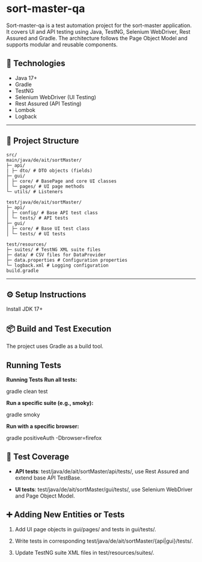 # sort-master-qa

Sort-master-qa is a test automation project for the sort-master application. It covers UI and API testing using Java, TestNG, Selenium WebDriver, Rest Assured and Gradle. The architecture follows the Page Object Model and supports modular and reusable components.

## 🚀 Technologies
- Java 17+
- Gradle
- TestNG
- Selenium WebDriver (UI Testing)
- Rest Assured (API Testing)
- Lombok
- Logback

---

## 📂 Project Structure
```
src/
main/java/de/ait/sortMaster/
├─ api/
| ├─ dto/ # DTO objects (fields)
├─ gui/
│ ├─ core/ # BasePage and core UI classes
│ └─ pages/ # UI page methods
└─ utils/ # Listeners

test/java/de/ait/sortMaster/
├─ api/
│ ├─ config/ # Base API test class
│ └─ tests/ # API tests
├─ gui/
│ ├─ core/ # Base UI test class
│ └─ tests/ # UI tests

test/resources/
├─ suites/ # TestNG XML suite files
├─ data/ # CSV files for DataProvider
├─ data.properties # Configuration properties
└─ logback.xml # Logging configuration
build.gradle
```
---

## ⚙️ Setup Instructions
Install JDK 17+

## 📦 Build and Test Execution
The project uses Gradle as a build tool.

## Running Tests
**Running Tests Run all tests:**

gradle clean test 

**Run a specific suite (e.g., smoky):**

gradle smoky 

**Run with a specific browser:**

gradle positiveAuth -Dbrowser=firefox

## 🧪 Test Coverage
- **API tests**: test/java/de/ait/sortMaster/api/tests/, use Rest Assured and extend base API TestBase.

- **UI tests**: test/java/de/ait/sortMaster/gui/tests/, use Selenium WebDriver and Page Object Model.


## ➕ Adding New Entities or Tests

1. Add UI page objects in gui/pages/ and tests in gui/tests/.

2. Write tests in corresponding test/java/de/ait/sortMaster/{api|gui}/tests/.

3. Update TestNG suite XML files in test/resources/suites/.
